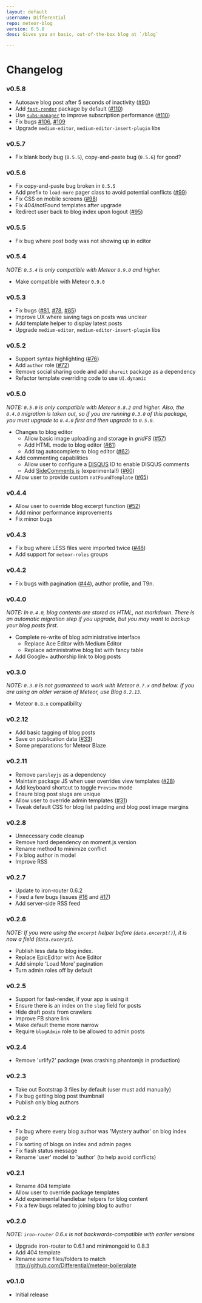 ```yaml
---
layout: default
username: Differential
repo: meteor-blog
version: 0.5.8
desc: Gives you an basic, out-of-the-box blog at `/blog`

---
```

# Changelog

### v0.5.8

* Autosave blog post after 5 seconds of inactivity ([#90](https://github.com/Differential/meteor-blog/issues/90))
* Add [`fast-render`](https://atmospherejs.com/meteorhacks/fast-render) package by default ([#110](https://github.com/Differential/meteor-blog/pull/110))
* Use [`subs-manager`](https://atmospherejs.com/meteorhacks/subs-manager) to improve subscription performance ([#110](https://github.com/Differential/meteor-blog/pull/110))
* Fix bugs [#106](https://github.com/Differential/meteor-blog/pull/106), [#109](https://github.com/Differential/meteor-blog/issues/109)
* Upgrade `medium-editor`, `medium-editor-insert-plugin` libs

### v0.5.7

* Fix blank body bug (`0.5.5`), copy-and-paste bug (`0.5.6`) for good?

### v0.5.6

* Fix copy-and-paste bug broken in `0.5.5`
* Add prefix to `load-more` pager class to avoid potential conflicts ([#99](https://github.com/Differential/meteor-blog/issues/99))
* Fix CSS on mobile screens ([#98](https://github.com/Differential/meteor-blog/pull/98))
* Fix 404/notFound templates after upgrade
* Redirect user back to blog index upon logout ([#95](https://github.com/Differential/meteor-blog/pull/95))

### v0.5.5

* Fix bug where post body was not showing up in editor

### v0.5.4

_NOTE: `0.5.4` is only compatible with Meteor `0.9.0` and higher._

* Make compatible with Meteor `0.9.0`

### v0.5.3

* Fix bugs ([#81](https://github.com/Differential/meteor-blog/issues/81), [#78](https://github.com/Differential/meteor-blog/issues/78), [#85](https://github.com/Differential/meteor-blog/issues/85))
* Improve UX where saving tags on posts was unclear
* Add template helper to display latest posts
* Upgrade `medium-editor`, `medium-editor-insert-plugin` libs

### v0.5.2

* Support syntax highlighting ([#76](https://github.com/Differential/meteor-blog/pull/76))
* Add `author` role ([#72](https://github.com/Differential/meteor-blog/issues/72))
* Remove social sharing code and add `shareit` package as a dependency
* Refactor template overriding code to use `UI.dynamic`

### v0.5.0

_NOTE: `0.5.0` is only compatible with Meteor `0.8.2` and higher. Also, the `0.4.0` migration is taken out, so if you are running `0.3.0` of this package, you must upgrade to `0.4.0` first and then upgrade to `0.5.0`._

* Changes to blog editor
  * Allow basic image uploading and storage in _gridFS_ ([#57](https://github.com/Differential/meteor-blog/issues/57))
  * Add HTML mode to blog editor ([#61](https://github.com/Differential/meteor-blog/pull/61))
  * Add tag autocomplete to blog editor ([#62](https://github.com/Differential/meteor-blog/pull/62))
* Add commenting capabilities
  * Allow user to configure a [DISQUS](http://disqus.com) ID to enable DISQUS comments
  * Add [SideComments.js](http://aroc.github.io/side-comments-demo/) (experimental!) ([#60](https://github.com/Differential/meteor-blog/pull/60))
* Allow user to provide custom `notFoundTemplate` ([#65](https://github.com/Differential/meteor-blog/pull/65))

### v0.4.4

* Allow user to override blog excerpt function ([#52](https://github.com/Differential/meteor-blog/pull/52))
* Add minor performance improvements
* Fix minor bugs

### v0.4.3

* Fix bug where LESS files were imported twice ([#48](https://github.com/Differential/meteor-blog/pull/48))
* Add support for `meteor-roles` groups

### v0.4.2

* Fix bugs with pagination ([#44](https://github.com/Differential/meteor-blog/issues/44)), author profile, and T9n.

### v0.4.0

_NOTE: In `0.4.0`, blog contents are stored as HTML, not markdown. There is an automatic migration step if you upgrade, but you may want to backup your blog posts first._

* Complete re-write of blog administrative interface
  * Replace Ace Editor with Medium Editor
  * Replace administrative blog list with fancy table
* Add Google+ authorship link to blog posts

### v0.3.0

_NOTE: `0.3.0` is not guaranteed to work with Meteor `0.7.x` and below. If you are using an older version of Meteor, use Blog `0.2.13`._

* Meteor `0.8.x` compatibility

### v0.2.12

* Add basic tagging of blog posts
* Save on publication data ([#33](https://github.com/Differential/meteor-blog/issues/33))
* Some preparations for Meteor Blaze

### v0.2.11

* Remove `parsleyjs` as a dependency
* Maintain package JS when user overrides view templates ([#28](https://github.com/Differential/meteor-blog/issues/28))
* Add keyboard shortcut to toggle `Preview` mode
* Ensure blog post slugs are unique
* Allow user to override admin templates ([#31](https://github.com/Differential/meteor-blog/issues/31))
* Tweak default CSS for blog list padding and blog post image margins

### v0.2.8

* Unnecessary code cleanup
* Remove hard dependency on moment.js version
* Rename method to minimize conflict
* Fix blog author in model
* Improve RSS

### v0.2.7

* Update to iron-router 0.6.2
* Fixed a few bugs (issues [#16](https://github.com/Differential/meteor-blog/issues/16) and [#17](https://github.com/Differential/meteor-blog/issues/17))
* Add server-side RSS feed

### v0.2.6

_NOTE: If you were using the `excerpt` helper before (`data.excerpt()`), it is now a field (`data.excerpt`)._

* Publish less data to blog index.
* Replace EpicEditor with Ace Editor
* Add simple 'Load More' pagination
* Turn admin roles off by default

### v0.2.5

* Support for fast-render, if your app is using it
* Ensure there is an index on the `slug` field for posts
* Hide draft posts from crawlers
* Improve FB share link
* Make default theme more narrow
* Require `blogAdmin` role to be allowed to admin posts

### v0.2.4

* Remove 'urlify2' package (was crashing phantomjs in production)

### v0.2.3

* Take out Bootstrap 3 files by default (user must add manually)
* Fix bug getting blog post thumbnail
* Publish only blog authors

### v0.2.2

* Fix bug where every blog author was 'Mystery author' on blog index page
* Fix sorting of blogs on index and admin pages
* Fix flash status message
* Rename 'user' model to 'author' (to help avoid conflicts)

### v0.2.1

* Rename 404 template
* Allow user to override package templates
* Add experimental handlebar helpers for blog content
* Fix a few bugs related to joining blog to author

### v0.2.0

_NOTE: `iron-router` 0.6.x is not backwards-compatible with earlier versions_

* Upgrade iron-router to 0.6.1 and minimongoid to 0.8.3
* Add 404 template
* Rename some files/folders to match http://github.com/Differential/meteor-boilerplate

### v0.1.0

* Initial release
